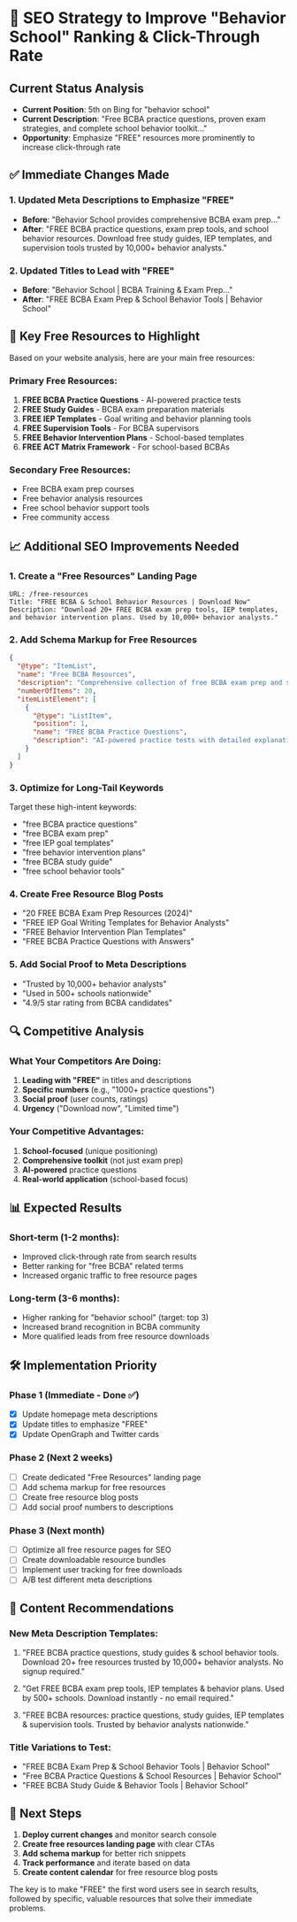 # 🚀 SEO Strategy to Improve "Behavior School" Ranking & Click-Through Rate

## Current Status Analysis
- **Current Position**: 5th on Bing for "behavior school"
- **Current Description**: "Free BCBA practice questions, proven exam strategies, and complete school behavior toolkit..."
- **Opportunity**: Emphasize "FREE" resources more prominently to increase click-through rate

## ✅ Immediate Changes Made

### 1. Updated Meta Descriptions to Emphasize "FREE"
- **Before**: "Behavior School provides comprehensive BCBA exam prep..."
- **After**: "FREE BCBA practice questions, exam prep tools, and school behavior resources. Download free study guides, IEP templates, and supervision tools trusted by 10,000+ behavior analysts."

### 2. Updated Titles to Lead with "FREE"
- **Before**: "Behavior School | BCBA Training & Exam Prep..."
- **After**: "FREE BCBA Exam Prep & School Behavior Tools | Behavior School"

## 🎯 Key Free Resources to Highlight

Based on your website analysis, here are your main free resources:

### **Primary Free Resources:**
1. **FREE BCBA Practice Questions** - AI-powered practice tests
2. **FREE Study Guides** - BCBA exam preparation materials
3. **FREE IEP Templates** - Goal writing and behavior planning tools
4. **FREE Supervision Tools** - For BCBA supervisors
5. **FREE Behavior Intervention Plans** - School-based templates
6. **FREE ACT Matrix Framework** - For school-based BCBAs

### **Secondary Free Resources:**
- Free BCBA exam prep courses
- Free behavior analysis resources
- Free school behavior support tools
- Free community access

## 📈 Additional SEO Improvements Needed

### 1. **Create a "Free Resources" Landing Page**
```
URL: /free-resources
Title: "FREE BCBA & School Behavior Resources | Download Now"
Description: "Download 20+ FREE BCBA exam prep tools, IEP templates, and behavior intervention plans. Used by 10,000+ behavior analysts."
```

### 2. **Add Schema Markup for Free Resources**
```json
{
  "@type": "ItemList",
  "name": "Free BCBA Resources",
  "description": "Comprehensive collection of free BCBA exam prep and school behavior tools",
  "numberOfItems": 20,
  "itemListElement": [
    {
      "@type": "ListItem",
      "position": 1,
      "name": "FREE BCBA Practice Questions",
      "description": "AI-powered practice tests with detailed explanations"
    }
  ]
}
```

### 3. **Optimize for Long-Tail Keywords**
Target these high-intent keywords:
- "free BCBA practice questions"
- "free BCBA exam prep"
- "free IEP goal templates"
- "free behavior intervention plans"
- "free BCBA study guide"
- "free school behavior tools"

### 4. **Create Free Resource Blog Posts**
- "20 FREE BCBA Exam Prep Resources (2024)"
- "FREE IEP Goal Writing Templates for Behavior Analysts"
- "FREE Behavior Intervention Plan Templates"
- "FREE BCBA Practice Questions with Answers"

### 5. **Add Social Proof to Meta Descriptions**
- "Trusted by 10,000+ behavior analysts"
- "Used in 500+ schools nationwide"
- "4.9/5 star rating from BCBA candidates"

## 🔍 Competitive Analysis

### What Your Competitors Are Doing:
1. **Leading with "FREE"** in titles and descriptions
2. **Specific numbers** (e.g., "1000+ practice questions")
3. **Social proof** (user counts, ratings)
4. **Urgency** ("Download now", "Limited time")

### Your Competitive Advantages:
1. **School-focused** (unique positioning)
2. **Comprehensive toolkit** (not just exam prep)
3. **AI-powered** practice questions
4. **Real-world application** (school-based focus)

## 📊 Expected Results

### Short-term (1-2 months):
- Improved click-through rate from search results
- Better ranking for "free BCBA" related terms
- Increased organic traffic to free resource pages

### Long-term (3-6 months):
- Higher ranking for "behavior school" (target: top 3)
- Increased brand recognition in BCBA community
- More qualified leads from free resource downloads

## 🛠️ Implementation Priority

### **Phase 1 (Immediate - Done ✅)**
- [x] Update homepage meta descriptions
- [x] Update titles to emphasize "FREE"
- [x] Update OpenGraph and Twitter cards

### **Phase 2 (Next 2 weeks)**
- [ ] Create dedicated "Free Resources" landing page
- [ ] Add schema markup for free resources
- [ ] Create free resource blog posts
- [ ] Add social proof numbers to descriptions

### **Phase 3 (Next month)**
- [ ] Optimize all free resource pages for SEO
- [ ] Create downloadable resource bundles
- [ ] Implement user tracking for free downloads
- [ ] A/B test different meta descriptions

## 📝 Content Recommendations

### **New Meta Description Templates:**
1. "FREE BCBA practice questions, study guides & school behavior tools. Download 20+ free resources trusted by 10,000+ behavior analysts. No signup required."

2. "Get FREE BCBA exam prep tools, IEP templates & behavior plans. Used by 500+ schools. Download instantly - no email required."

3. "FREE BCBA resources: practice questions, study guides, IEP templates & supervision tools. Trusted by behavior analysts nationwide."

### **Title Variations to Test:**
- "FREE BCBA Exam Prep & School Behavior Tools | Behavior School"
- "Free BCBA Practice Questions & School Resources | Behavior School"
- "FREE BCBA Study Guide & Behavior Tools | Behavior School"

## 🎯 Next Steps

1. **Deploy current changes** and monitor search console
2. **Create free resources landing page** with clear CTAs
3. **Add schema markup** for better rich snippets
4. **Track performance** and iterate based on data
5. **Create content calendar** for free resource blog posts

The key is to make "FREE" the first word users see in search results, followed by specific, valuable resources that solve their immediate problems.
